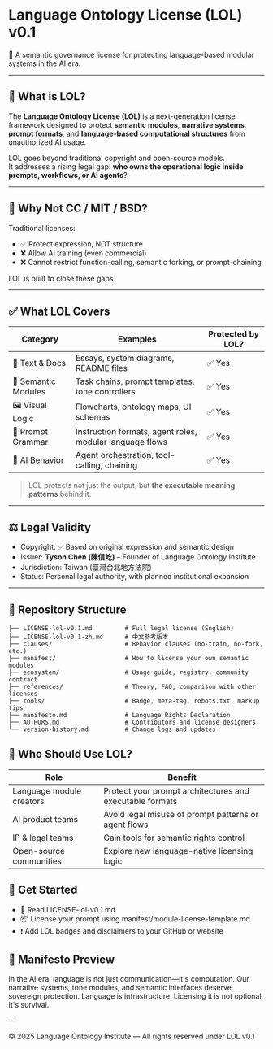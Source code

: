 # Language Ontology License (LOL) v0.1

📛 A semantic governance license for protecting language-based modular systems in the AI era.

---

## 🧭 What is LOL?

The **Language Ontology License (LOL)** is a next-generation license framework designed to protect **semantic modules**, **narrative systems**, **prompt formats**, and **language-based computational structures** from unauthorized AI usage.

LOL goes beyond traditional copyright and open-source models.  
It addresses a rising legal gap: **who owns the operational logic inside prompts, workflows, or AI agents**?

---

## 🚫 Why Not CC / MIT / BSD?

Traditional licenses:
- ✅ Protect expression, NOT structure
- ❌ Allow AI training (even commercial)
- ❌ Cannot restrict function-calling, semantic forking, or prompt-chaining

LOL is built to close these gaps.

---

## ✅ What LOL Covers

| Category         | Examples                                                  | Protected by LOL? |
|------------------|-----------------------------------------------------------|-------------------|
| 📄 Text & Docs   | Essays, system diagrams, README files                      | ✅ Yes             |
| 🧩 Semantic Modules | Task chains, prompt templates, tone controllers         | ✅ Yes             |
| 🖼️ Visual Logic  | Flowcharts, ontology maps, UI schemas                     | ✅ Yes             |
| 💬 Prompt Grammar | Instruction formats, agent roles, modular language flows | ✅ Yes             |
| 🤖 AI Behavior   | Agent orchestration, tool-calling, chaining                | ✅ Yes             |

> LOL protects not just the output, but **the executable meaning patterns** behind it.

---

## ⚖️ Legal Validity

- Copyright: ✅ Based on original expression and semantic design
- Issuer: **Tyson Chen (陳信屹)** – Founder of Language Ontology Institute
- Jurisdiction: Taiwan (臺灣台北地方法院)
- Status: Personal legal authority, with planned institutional expansion

---

## 📂 Repository Structure

```plaintext
├── LICENSE-lol-v0.1.md         # Full legal license (English)
├── LICENSE-lol-v0.1-zh.md      # 中文參考版本
├── clauses/                    # Behavior clauses (no-train, no-fork, etc.)
├── manifest/                   # How to license your own semantic modules
├── ecosystem/                  # Usage guide, registry, community contract
├── references/                 # Theory, FAQ, comparison with other licenses
├── tools/                      # Badge, meta-tag, robots.txt, markup tips
├── manifesto.md                # Language Rights Declaration
├── AUTHORS.md                  # Contributors and license designers
└── version-history.md          # Change logs and updates
```

## 🧠 Who Should Use LOL?

| Role                     | Benefit                                                  |
| ------------------------ | -------------------------------------------------------- |
| Language module creators | Protect your prompt architectures and executable formats |
| AI product teams         | Avoid legal misuse of prompt patterns or agent flows     |
| IP & legal teams         | Gain tools for semantic rights control                   |
| Open-source communities  | Explore new language-native licensing logic              |

## 🚀 Get Started

- 📘 Read LICENSE-lol-v0.1.md
- 📦 License your prompt using manifest/module-license-template.md
- ❗ Add LOL badges and disclaimers to your GitHub or website

## 🧩 Manifesto Preview

In the AI era, language is not just communication—it's computation.
Our narrative systems, tone modules, and semantic interfaces deserve sovereign protection.
Language is infrastructure. Licensing it is not optional. It's survival.

—

© 2025 Language Ontology Institute — All rights reserved under LOL v0.1
